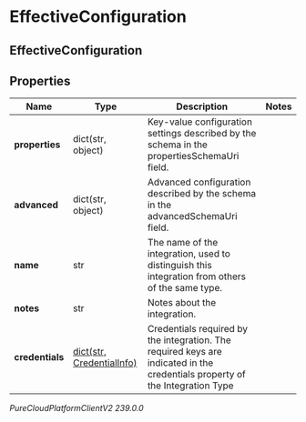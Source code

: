 # EffectiveConfiguration

## EffectiveConfiguration

## Properties

|Name | Type | Description | Notes|
|------------ | ------------- | ------------- | -------------|
| **properties** | dict(str, object) | Key-value configuration settings described by the schema in the propertiesSchemaUri field. | |
| **advanced** | dict(str, object) | Advanced configuration described by the schema in the advancedSchemaUri field. | |
| **name** | str | The name of the integration, used to distinguish this integration from others of the same type. | |
| **notes** | str | Notes about the integration. | |
| **credentials** | [dict(str, CredentialInfo)](CredentialInfo) | Credentials required by the integration. The required keys are indicated in the credentials property of the Integration Type | |



_PureCloudPlatformClientV2 239.0.0_
